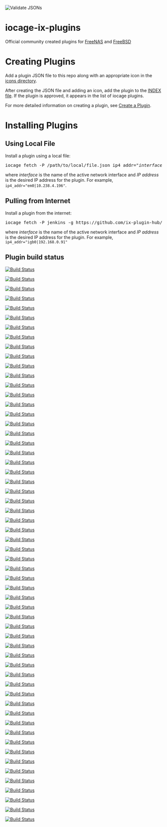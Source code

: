 ![Validate JSONs](https://github.com/ix-plugin-hub/iocage-plugin-index/workflows/Validate%20JSONs/badge.svg)

# iocage-ix-plugins
Official community created plugins for [FreeNAS](http://www.freenas.org) and [FreeBSD](http://www.freebsd.org)

# Creating Plugins
Add a plugin JSON file to this repo along with an appropriate icon in the [icons directory](icons/).

After creating the JSON file and adding an icon, add the plugin to the [INDEX file](INDEX).
If the plugin is approved, it appears in the list of iocage plugins.

For more detailed information on creating a plugin, see [Create a Plugin](https://www.ixsystems.com/documentation/freenas/11.2-U6/plugins.html#create-a-plugin).

# Installing Plugins

## Using Local File
Install a plugin using a local file:
<pre>
iocage fetch -P /path/to/local/file.json ip4_addr="<i>interface</i>|<i>IPaddress</i>"
</pre>
where *interface* is the name of the active network interface and *IP address* is the desired IP address for the plugin.
For example, `ip4_addr="em0|10.238.4.196"`.

## Pulling from Internet
Install a plugin from the internet:
<pre>
iocage fetch -P jenkins -g https://github.com/ix-plugin-hub/iocage-plugin-index ip4_addr="<i>interface</i>|<i>IPaddress</i>"
</pre>
where *interface* is the name of the active network interface and *IP address* is the desired IP address for the plugin.
For example, `ip4_addr="igb0|192.168.0.91"`

## Plugin build status
[![Build Status](https://api.cirrus-ci.com/github/fulder/iocage-plugin-index.svg?task=backuppc&branch=test-install-plugins-fix-errors)](https://api.cirrus-ci.com/github/fulder/iocage-plugin-index.svg?task=backuppc&branch=test-install-plugins-fix-errors>)

[![Build Status](https://api.cirrus-ci.com/github/fulder/iocage-plugin-index.svg?task=bazarr&branch=test-install-plugins-fix-errors)](https://api.cirrus-ci.com/github/fulder/iocage-plugin-index.svg?task=bazarr&branch=test-install-plugins-fix-errors>)

[![Build Status](https://api.cirrus-ci.com/github/fulder/iocage-plugin-index.svg?task=bind&branch=test-install-plugins-fix-errors)](https://api.cirrus-ci.com/github/fulder/iocage-plugin-index.svg?task=bind&branch=test-install-plugins-fix-errors>)

[![Build Status](https://api.cirrus-ci.com/github/fulder/iocage-plugin-index.svg?task=calibre-web&branch=test-install-plugins-fix-errors)](https://api.cirrus-ci.com/github/fulder/iocage-plugin-index.svg?task=calibre-web&branch=test-install-plugins-fix-errors>)

[![Build Status](https://api.cirrus-ci.com/github/fulder/iocage-plugin-index.svg?task=channels-dvr&branch=test-install-plugins-fix-errors)](https://api.cirrus-ci.com/github/fulder/iocage-plugin-index.svg?task=channels-dvr&branch=test-install-plugins-fix-errors>)

[![Build Status](https://api.cirrus-ci.com/github/fulder/iocage-plugin-index.svg?task=clamav&branch=test-install-plugins-fix-errors)](https://api.cirrus-ci.com/github/fulder/iocage-plugin-index.svg?task=clamav&branch=test-install-plugins-fix-errors>)

[![Build Status](https://api.cirrus-ci.com/github/fulder/iocage-plugin-index.svg?task=deluge-pip&branch=test-install-plugins-fix-errors)](https://api.cirrus-ci.com/github/fulder/iocage-plugin-index.svg?task=deluge-pip&branch=test-install-plugins-fix-errors>)

[![Build Status](https://api.cirrus-ci.com/github/fulder/iocage-plugin-index.svg?task=dnsmasq&branch=test-install-plugins-fix-errors)](https://api.cirrus-ci.com/github/fulder/iocage-plugin-index.svg?task=dnsmasq&branch=test-install-plugins-fix-errors>)

[![Build Status](https://api.cirrus-ci.com/github/fulder/iocage-plugin-index.svg?task=drupal8&branch=test-install-plugins-fix-errors)](https://api.cirrus-ci.com/github/fulder/iocage-plugin-index.svg?task=drupal8&branch=test-install-plugins-fix-errors>)

[![Build Status](https://api.cirrus-ci.com/github/fulder/iocage-plugin-index.svg?task=duplicati&branch=test-install-plugins-fix-errors)](https://api.cirrus-ci.com/github/fulder/iocage-plugin-index.svg?task=duplicati&branch=test-install-plugins-fix-errors>)

[![Build Status](https://api.cirrus-ci.com/github/fulder/iocage-plugin-index.svg?task=emby&branch=test-install-plugins-fix-errors)](https://api.cirrus-ci.com/github/fulder/iocage-plugin-index.svg?task=emby&branch=test-install-plugins-fix-errors>)

[![Build Status](https://api.cirrus-ci.com/github/fulder/iocage-plugin-index.svg?task=emby-server-stable&branch=test-install-plugins-fix-errors)](https://api.cirrus-ci.com/github/fulder/iocage-plugin-index.svg?task=emby-server-stable&branch=test-install-plugins-fix-errors>)

[![Build Status](https://api.cirrus-ci.com/github/fulder/iocage-plugin-index.svg?task=esphome&branch=test-install-plugins-fix-errors)](https://api.cirrus-ci.com/github/fulder/iocage-plugin-index.svg?task=esphome&branch=test-install-plugins-fix-errors>)

[![Build Status](https://api.cirrus-ci.com/github/fulder/iocage-plugin-index.svg?task=famp&branch=test-install-plugins-fix-errors)](https://api.cirrus-ci.com/github/fulder/iocage-plugin-index.svg?task=famp&branch=test-install-plugins-fix-errors>)

[![Build Status](https://api.cirrus-ci.com/github/fulder/iocage-plugin-index.svg?task=gitea&branch=test-install-plugins-fix-errors)](https://api.cirrus-ci.com/github/fulder/iocage-plugin-index.svg?task=gitea&branch=test-install-plugins-fix-errors>)

[![Build Status](https://api.cirrus-ci.com/github/fulder/iocage-plugin-index.svg?task=gitlab&branch=test-install-plugins-fix-errors)](https://api.cirrus-ci.com/github/fulder/iocage-plugin-index.svg?task=gitlab&branch=test-install-plugins-fix-errors>)

[![Build Status](https://api.cirrus-ci.com/github/fulder/iocage-plugin-index.svg?task=gogs&branch=test-install-plugins-fix-errors)](https://api.cirrus-ci.com/github/fulder/iocage-plugin-index.svg?task=gogs&branch=test-install-plugins-fix-errors>)

[![Build Status](https://api.cirrus-ci.com/github/fulder/iocage-plugin-index.svg?task=grafana&branch=test-install-plugins-fix-errors)](https://api.cirrus-ci.com/github/fulder/iocage-plugin-index.svg?task=grafana&branch=test-install-plugins-fix-errors>)

[![Build Status](https://api.cirrus-ci.com/github/fulder/iocage-plugin-index.svg?task=heimdall-dashboard&branch=test-install-plugins-fix-errors)](https://api.cirrus-ci.com/github/fulder/iocage-plugin-index.svg?task=heimdall-dashboard&branch=test-install-plugins-fix-errors>)

[![Build Status](https://api.cirrus-ci.com/github/fulder/iocage-plugin-index.svg?task=homeassistant&branch=test-install-plugins-fix-errors)](https://api.cirrus-ci.com/github/fulder/iocage-plugin-index.svg?task=homeassistant&branch=test-install-plugins-fix-errors>)

[![Build Status](https://api.cirrus-ci.com/github/fulder/iocage-plugin-index.svg?task=homebridge&branch=test-install-plugins-fix-errors)](https://api.cirrus-ci.com/github/fulder/iocage-plugin-index.svg?task=homebridge&branch=test-install-plugins-fix-errors>)

[![Build Status](https://api.cirrus-ci.com/github/fulder/iocage-plugin-index.svg?task=hoobs&branch=test-install-plugins-fix-errors)](https://api.cirrus-ci.com/github/fulder/iocage-plugin-index.svg?task=hoobs&branch=test-install-plugins-fix-errors>)

[![Build Status](https://api.cirrus-ci.com/github/fulder/iocage-plugin-index.svg?task=i2p&branch=test-install-plugins-fix-errors)](https://api.cirrus-ci.com/github/fulder/iocage-plugin-index.svg?task=i2p&branch=test-install-plugins-fix-errors>)

[![Build Status](https://api.cirrus-ci.com/github/fulder/iocage-plugin-index.svg?task=irssi&branch=test-install-plugins-fix-errors)](https://api.cirrus-ci.com/github/fulder/iocage-plugin-index.svg?task=irssi&branch=test-install-plugins-fix-errors>)

[![Build Status](https://api.cirrus-ci.com/github/fulder/iocage-plugin-index.svg?task=jackett&branch=test-install-plugins-fix-errors)](https://api.cirrus-ci.com/github/fulder/iocage-plugin-index.svg?task=jackett&branch=test-install-plugins-fix-errors>)

[![Build Status](https://api.cirrus-ci.com/github/fulder/iocage-plugin-index.svg?task=jenkins&branch=test-install-plugins-fix-errors)](https://api.cirrus-ci.com/github/fulder/iocage-plugin-index.svg?task=jenkins&branch=test-install-plugins-fix-errors>)

[![Build Status](https://api.cirrus-ci.com/github/fulder/iocage-plugin-index.svg?task=jenkins-lts&branch=test-install-plugins-fix-errors)](https://api.cirrus-ci.com/github/fulder/iocage-plugin-index.svg?task=jenkins-lts&branch=test-install-plugins-fix-errors>)

[![Build Status](https://api.cirrus-ci.com/github/fulder/iocage-plugin-index.svg?task=lidarr&branch=test-install-plugins-fix-errors)](https://api.cirrus-ci.com/github/fulder/iocage-plugin-index.svg?task=lidarr&branch=test-install-plugins-fix-errors>)

[![Build Status](https://api.cirrus-ci.com/github/fulder/iocage-plugin-index.svg?task=madsonic&branch=test-install-plugins-fix-errors)](https://api.cirrus-ci.com/github/fulder/iocage-plugin-index.svg?task=madsonic&branch=test-install-plugins-fix-errors>)

[![Build Status](https://api.cirrus-ci.com/github/fulder/iocage-plugin-index.svg?task=mineos&branch=test-install-plugins-fix-errors)](https://api.cirrus-ci.com/github/fulder/iocage-plugin-index.svg?task=mineos&branch=test-install-plugins-fix-errors>)

[![Build Status](https://api.cirrus-ci.com/github/fulder/iocage-plugin-index.svg?task=monica&branch=test-install-plugins-fix-errors)](https://api.cirrus-ci.com/github/fulder/iocage-plugin-index.svg?task=monica&branch=test-install-plugins-fix-errors>)

[![Build Status](https://api.cirrus-ci.com/github/fulder/iocage-plugin-index.svg?task=mosquitto&branch=test-install-plugins-fix-errors)](https://api.cirrus-ci.com/github/fulder/iocage-plugin-index.svg?task=mosquitto&branch=test-install-plugins-fix-errors>)

[![Build Status](https://api.cirrus-ci.com/github/fulder/iocage-plugin-index.svg?task=motioneye&branch=test-install-plugins-fix-errors)](https://api.cirrus-ci.com/github/fulder/iocage-plugin-index.svg?task=motioneye&branch=test-install-plugins-fix-errors>)

[![Build Status](https://api.cirrus-ci.com/github/fulder/iocage-plugin-index.svg?task=netdata&branch=test-install-plugins-fix-errors)](https://api.cirrus-ci.com/github/fulder/iocage-plugin-index.svg?task=netdata&branch=test-install-plugins-fix-errors>)

[![Build Status](https://api.cirrus-ci.com/github/fulder/iocage-plugin-index.svg?task=node-red&branch=test-install-plugins-fix-errors)](https://api.cirrus-ci.com/github/fulder/iocage-plugin-index.svg?task=node-red&branch=test-install-plugins-fix-errors>)

[![Build Status](https://api.cirrus-ci.com/github/fulder/iocage-plugin-index.svg?task=nzbget&branch=test-install-plugins-fix-errors)](https://api.cirrus-ci.com/github/fulder/iocage-plugin-index.svg?task=nzbget&branch=test-install-plugins-fix-errors>)

[![Build Status](https://api.cirrus-ci.com/github/fulder/iocage-plugin-index.svg?task=openspeedtest-server&branch=test-install-plugins-fix-errors)](https://api.cirrus-ci.com/github/fulder/iocage-plugin-index.svg?task=openspeedtest-server&branch=test-install-plugins-fix-errors>)

[![Build Status](https://api.cirrus-ci.com/github/fulder/iocage-plugin-index.svg?task=openvpn&branch=test-install-plugins-fix-errors)](https://api.cirrus-ci.com/github/fulder/iocage-plugin-index.svg?task=openvpn&branch=test-install-plugins-fix-errors>)

[![Build Status](https://api.cirrus-ci.com/github/fulder/iocage-plugin-index.svg?task=privatebin&branch=test-install-plugins-fix-errors)](https://api.cirrus-ci.com/github/fulder/iocage-plugin-index.svg?task=privatebin&branch=test-install-plugins-fix-errors>)

[![Build Status](https://api.cirrus-ci.com/github/fulder/iocage-plugin-index.svg?task=qbittorrent&branch=test-install-plugins-fix-errors)](https://api.cirrus-ci.com/github/fulder/iocage-plugin-index.svg?task=qbittorrent&branch=test-install-plugins-fix-errors>)

[![Build Status](https://api.cirrus-ci.com/github/fulder/iocage-plugin-index.svg?task=quasselcore&branch=test-install-plugins-fix-errors)](https://api.cirrus-ci.com/github/fulder/iocage-plugin-index.svg?task=quasselcore&branch=test-install-plugins-fix-errors>)

[![Build Status](https://api.cirrus-ci.com/github/fulder/iocage-plugin-index.svg?task=radarr&branch=test-install-plugins-fix-errors)](https://api.cirrus-ci.com/github/fulder/iocage-plugin-index.svg?task=radarr&branch=test-install-plugins-fix-errors>)

[![Build Status](https://api.cirrus-ci.com/github/fulder/iocage-plugin-index.svg?task=rslsync&branch=test-install-plugins-fix-errors)](https://api.cirrus-ci.com/github/fulder/iocage-plugin-index.svg?task=rslsync&branch=test-install-plugins-fix-errors>)

[![Build Status](https://api.cirrus-ci.com/github/fulder/iocage-plugin-index.svg?task=rtorrent-flood&branch=test-install-plugins-fix-errors)](https://api.cirrus-ci.com/github/fulder/iocage-plugin-index.svg?task=rtorrent-flood&branch=test-install-plugins-fix-errors>)

[![Build Status](https://api.cirrus-ci.com/github/fulder/iocage-plugin-index.svg?task=sabnzbd&branch=test-install-plugins-fix-errors)](https://api.cirrus-ci.com/github/fulder/iocage-plugin-index.svg?task=sabnzbd&branch=test-install-plugins-fix-errors>)

[![Build Status](https://api.cirrus-ci.com/github/fulder/iocage-plugin-index.svg?task=sickchill&branch=test-install-plugins-fix-errors)](https://api.cirrus-ci.com/github/fulder/iocage-plugin-index.svg?task=sickchill&branch=test-install-plugins-fix-errors>)

[![Build Status](https://api.cirrus-ci.com/github/fulder/iocage-plugin-index.svg?task=sonarr&branch=test-install-plugins-fix-errors)](https://api.cirrus-ci.com/github/fulder/iocage-plugin-index.svg?task=sonarr&branch=test-install-plugins-fix-errors>)

[![Build Status](https://api.cirrus-ci.com/github/fulder/iocage-plugin-index.svg?task=tasmoadmin&branch=test-install-plugins-fix-errors)](https://api.cirrus-ci.com/github/fulder/iocage-plugin-index.svg?task=tasmoadmin&branch=test-install-plugins-fix-errors>)

[![Build Status](https://api.cirrus-ci.com/github/fulder/iocage-plugin-index.svg?task=tautulli&branch=test-install-plugins-fix-errors)](https://api.cirrus-ci.com/github/fulder/iocage-plugin-index.svg?task=tautulli&branch=test-install-plugins-fix-errors>)

[![Build Status](https://api.cirrus-ci.com/github/fulder/iocage-plugin-index.svg?task=transmission&branch=test-install-plugins-fix-errors)](https://api.cirrus-ci.com/github/fulder/iocage-plugin-index.svg?task=transmission&branch=test-install-plugins-fix-errors>)

[![Build Status](https://api.cirrus-ci.com/github/fulder/iocage-plugin-index.svg?task=unificontroller&branch=test-install-plugins-fix-errors)](https://api.cirrus-ci.com/github/fulder/iocage-plugin-index.svg?task=unificontroller&branch=test-install-plugins-fix-errors>)

[![Build Status](https://api.cirrus-ci.com/github/fulder/iocage-plugin-index.svg?task=unificontroller-lts&branch=test-install-plugins-fix-errors)](https://api.cirrus-ci.com/github/fulder/iocage-plugin-index.svg?task=unificontroller-lts&branch=test-install-plugins-fix-errors>)

[![Build Status](https://api.cirrus-ci.com/github/fulder/iocage-plugin-index.svg?task=vault&branch=test-install-plugins-fix-errors)](https://api.cirrus-ci.com/github/fulder/iocage-plugin-index.svg?task=vault&branch=test-install-plugins-fix-errors>)

[![Build Status](https://api.cirrus-ci.com/github/fulder/iocage-plugin-index.svg?task=weechat&branch=test-install-plugins-fix-errors)](https://api.cirrus-ci.com/github/fulder/iocage-plugin-index.svg?task=weechat&branch=test-install-plugins-fix-errors>)

[![Build Status](https://api.cirrus-ci.com/github/fulder/iocage-plugin-index.svg?task=xmrig&branch=test-install-plugins-fix-errors)](https://api.cirrus-ci.com/github/fulder/iocage-plugin-index.svg?task=xmrig&branch=test-install-plugins-fix-errors>)

[![Build Status](https://api.cirrus-ci.com/github/fulder/iocage-plugin-index.svg?task=zoneminder&branch=test-install-plugins-fix-errors)](https://api.cirrus-ci.com/github/fulder/iocage-plugin-index.svg?task=zoneminder&branch=test-install-plugins-fix-errors>)

[![Build Status](https://api.cirrus-ci.com/github/fulder/iocage-plugin-index.svg?task=zrepl&branch=test-install-plugins-fix-errors)](https://api.cirrus-ci.com/github/fulder/iocage-plugin-index.svg?task=zrepl&branch=test-install-plugins-fix-errors>)

[![Build Status](https://api.cirrus-ci.com/github/fulder/iocage-plugin-index.svg?task=zwavejs2mqtt&branch=test-install-plugins-fix-errors)](https://api.cirrus-ci.com/github/fulder/iocage-plugin-index.svg?task=zwavejs2mqtt&branch=test-install-plugins-fix-errors>)
